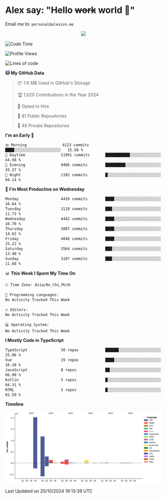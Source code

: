 # Alex say: "Hello ~~work~~ world 🐾"
Email me to: `personal@alexzvn.me`


<p align=center>
  <a href="https://skillicons.dev">
    <img src="https://skillicons.dev/icons?i=ts,js,php,nodejs,bun,vue,nuxt,react,svelte,tauri,laravel,rust,mongodb,docker,electron,redis,rabbitmq,tailwind,git,cloudflare,elysia,mysql,nginx,rollupjs,sentry,ubuntu,yarn,html,css,vite" />
  </a>
</p>

<!--START_SECTION:waka-->
![Code Time](http://img.shields.io/badge/Code%20Time-1%2C066%20hrs%2055%20mins-blue)

![Profile Views](http://img.shields.io/badge/Profile%20Views-0-blue)

![Lines of code](https://img.shields.io/badge/From%20Hello%20World%20I%27ve%20Written-40.6%20million%20lines%20of%20code-blue)

**🐱 My GitHub Data** 

> 📦 1.6 MB Used in GitHub's Storage 
 > 
> 🏆 1,620 Contributions in the Year 2024
 > 
> 💼 Opted to Hire
 > 
> 📜 81 Public Repositories 
 > 
> 🔑 48 Private Repositories 
 > 
**I'm an Early 🐤** 

```text
🌞 Morning                4123 commits        ████░░░░░░░░░░░░░░░░░░░░░   15.50 % 
🌆 Daytime                11961 commits       ███████████░░░░░░░░░░░░░░   44.98 % 
🌃 Evening                9406 commits        █████████░░░░░░░░░░░░░░░░   35.37 % 
🌙 Night                  1102 commits        █░░░░░░░░░░░░░░░░░░░░░░░░   04.14 % 
```
📅 **I'm Most Productive on Wednesday** 

```text
Monday                   4426 commits        ████░░░░░░░░░░░░░░░░░░░░░   16.64 % 
Tuesday                  3118 commits        ███░░░░░░░░░░░░░░░░░░░░░░   11.73 % 
Wednesday                4442 commits        ████░░░░░░░░░░░░░░░░░░░░░   16.70 % 
Thursday                 3887 commits        ████░░░░░░░░░░░░░░░░░░░░░   14.62 % 
Friday                   4048 commits        ████░░░░░░░░░░░░░░░░░░░░░   15.22 % 
Saturday                 3564 commits        ███░░░░░░░░░░░░░░░░░░░░░░   13.40 % 
Sunday                   3107 commits        ███░░░░░░░░░░░░░░░░░░░░░░   11.68 % 
```


📊 **This Week I Spent My Time On** 

```text
🕑︎ Time Zone: Asia/Ho_Chi_Minh

💬 Programming Languages: 
No Activity Tracked This Week

🔥 Editors: 
No Activity Tracked This Week

💻 Operating System: 
No Activity Tracked This Week
```

**I Mostly Code in TypeScript** 

```text
TypeScript               30 repos            ██████░░░░░░░░░░░░░░░░░░░   25.86 % 
Vue                      19 repos            ████░░░░░░░░░░░░░░░░░░░░░   16.38 % 
JavaScript               8 repos             ██░░░░░░░░░░░░░░░░░░░░░░░   06.90 % 
Kotlin                   5 repos             █░░░░░░░░░░░░░░░░░░░░░░░░   04.31 % 
HTML                     3 repos             █░░░░░░░░░░░░░░░░░░░░░░░░   02.59 % 
```



**Timeline**

![Lines of Code chart](https://raw.githubusercontent.com/alexzvn/alexzvn/main/assets/bar_graph.png)


 Last Updated on 20/10/2024 19:13:39 UTC
<!--END_SECTION:waka-->
